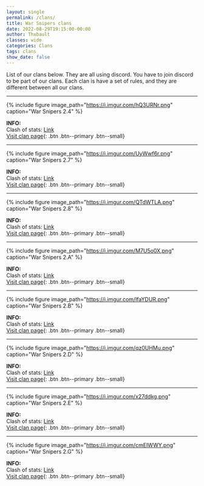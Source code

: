 ```yaml
---
layout: single
permalink: /clans/
title: War Snipers clans
date: 2022-08-29T19:15:00-00:00
author: Thxbault
classes: wide
categories: Clans
tags: clans
show_date: false
---
```


List of our clans below. They are all using discord. You have to join discord to be part of our clans. Each clan is have a set of rules, and they are different between all our clans.

***

{% include figure image_path="https://i.imgur.com/hQ3URNr.png" caption="War Snipers 2.4" %}

**INFO:**<br>
Clash of stats: [Link](https://www.clashofstats.com/clans/war-snipers-2.7-PU9PLQJ2/summary)<br>
[Visit clan page](https://www.warsnipers.com/clans/24){: .btn .btn--primary .btn--small}<br>

***

{% include figure image_path="https://i.imgur.com/UyWwf6r.png" caption="War Snipers 2.7" %}

**INFO:**<br>
Clash of stats: [Link](https://www.clashofstats.com/clans/war-snipers-2.7-PU9PLQJ2/summary)<br>
[Visit clan page](https://www.warsnipers.com/clans/27){: .btn .btn--primary .btn--small}<br>

***

{% include figure image_path="https://i.imgur.com/QTdWTLA.png" caption="War Snipers 2.8" %}

**INFO:**<br>
Clash of stats: [Link](https://www.clashofstats.com/clans/war-snipers-2.7-PU9PLQJ2/summary)<br>
[Visit clan page](https://www.warsnipers.com/clans/28){: .btn .btn--primary .btn--small}<br>

***

{% include figure image_path="https://i.imgur.com/M7U5o0X.png" caption="War Snipers 2.A" %}

**INFO:**<br>
Clash of stats: [Link](https://www.clashofstats.com/clans/war-snipers-2.7-PU9PLQJ2/summary)<br>
[Visit clan page](https://www.warsnipers.com/clans/2A){: .btn .btn--primary .btn--small}<br>

***

{% include figure image_path="https://i.imgur.com/lfaYDUR.png" caption="War Snipers 2.B" %}

**INFO:**<br>
Clash of stats: [Link](https://www.clashofstats.com/clans/war-snipers-2.7-PU9PLQJ2/summary)<br>
[Visit clan page](https://www.warsnipers.com/clans/2B){: .btn .btn--primary .btn--small}<br>

***

{% include figure image_path="https://i.imgur.com/qz0UHMu.png" caption="War Snipers 2.D" %}

**INFO:**<br>
Clash of stats: [Link](https://www.clashofstats.com/clans/war-snipers-2.7-PU9PLQJ2/summary)<br>
[Visit clan page](https://www.warsnipers.com/clans/2D){: .btn .btn--primary .btn--small}<br>

***

{% include figure image_path="https://i.imgur.com/x27ddkg.png" caption="War Snipers 2.E" %}

**INFO:**<br>
Clash of stats: [Link](https://www.clashofstats.com/clans/war-snipers-2.7-PU9PLQJ2/summary)<br>
[Visit clan page](https://www.warsnipers.com/clans/2E){: .btn .btn--primary .btn--small}<br>

***

{% include figure image_path="https://i.imgur.com/cmEIWWY.png" caption="War Snipers 2.G" %}

**INFO:**<br>
Clash of stats: [Link](https://www.clashofstats.com/clans/war-snipers-2.7-PU9PLQJ2/summary)<br>
[Visit clan page](https://www.warsnipers.com/clans/2G){: .btn .btn--primary .btn--small}<br>


